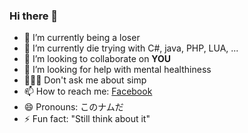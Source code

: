 ### Hi there 👋
- 🔭 I’m currently being a loser
- 🌱 I’m currently die trying with C#, java, PHP, LUA, ...
- 👫 I’m looking to collaborate on <b>YOU</b>
- 🤔 I’m looking for help with mental healthiness
- 🤷🏻‍♀ Don't ask me about simp
- 📫 How to reach me: <a href="https://www.facebook.com/saphareong/">Facebook</a>
- 😄 Pronouns: このナムだ
- ⚡ Fun fact: "Still think about it"
<!--
**Saphareong/Saphareong** is a ✨ _special_ ✨ repository because its `README.md` (this file) appears on your GitHub profile.

Here are some ideas to get you started:

- 🔭 I’m currently working on ...
- 🌱 I’m currently learning ...
- 👯 I’m looking to collaborate on ...
- 🤔 I’m looking for help with ...
- 💬 Ask me about ...
- 📫 How to reach me: ...
- 😄 Pronouns: ...
- ⚡ Fun fact: ...
-->
